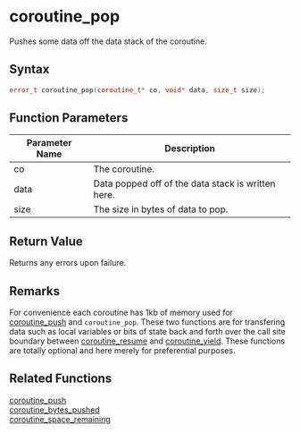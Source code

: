 # coroutine_pop

Pushes some data off the data stack of the coroutine.

## Syntax

```cpp
error_t coroutine_pop(coroutine_t* co, void* data, size_t size);
```

## Function Parameters

Parameter Name | Description
--- | ---
co | The coroutine.
data | Data popped off of the data stack is written here.
size | The size in bytes of data to pop.

## Return Value

Returns any errors upon failure.

## Remarks

For convenience each coroutine has 1kb of memory used for [coroutine_push](https://github.com/RandyGaul/cute_framework/blob/master/docs/coroutine/coroutine_push.md) and `coroutine_pop`. These two functions are for transfering data such as local variables or bits of state back and forth over the call site boundary between [coroutine_resume](https://github.com/RandyGaul/cute_framework/blob/master/docs/coroutine/coroutine_resume.md) and [coroutine_yield](https://github.com/RandyGaul/cute_framework/blob/master/docs/coroutine/coroutine_yield.md). These functions are totally optional and here merely for preferential purposes.

## Related Functions

[coroutine_push](https://github.com/RandyGaul/cute_framework/blob/master/docs/coroutine/coroutine_push.md)  
[coroutine_bytes_pushed](https://github.com/RandyGaul/cute_framework/blob/master/docs/coroutine/coroutine_bytes_pushed.md)  
[coroutine_space_remaining](https://github.com/RandyGaul/cute_framework/blob/master/docs/coroutine/coroutine_space_remaining.md)  
